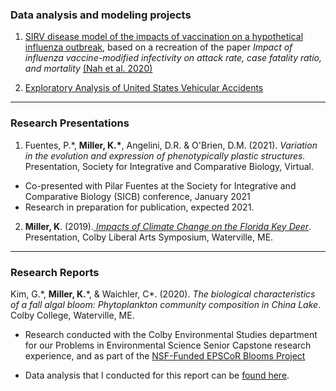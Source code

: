 ### Data analysis and modeling projects

1. <a href = "https://kmiller222.github.io/bi382_remodeling_project/">SIRV disease model of the impacts of vaccination on a hypothetical influenza outbreak</a>, based on a recreation of the paper _Impact of influenza vaccine-modified infectivity on attack rate, case fatality ratio, and mortality_ [(Nah et al. 2020)](https://www.sciencedirect.com/science/article/pii/S0022519320300400?casa_token=ULe1vAIzFXEAAAAA:CPIUbNeMo9TVeiYXF06gzjRgGDaQOXtWIpzfIrJb5ZeqVdC6zolnLKhBXLFy3-Kalc_NFTkV_7o)

2. <a href = "https://kmiller222.github.io/es218_project/">Exploratory Analysis of United States Vehicular Accidents</a>

----

### Research Presentations

1. Fuentes, P.\*, **Miller, K.\***, Angelini, D.R. & O'Brien, D.M. (2021). _Variation in the evolution and expression of phenotypically plastic structures._ Presentation, Society for Integrative and Comparative Biology, Virtual.

  *	Co-presented with Pilar Fuentes at the Society for Integrative and Comparative Biology (SICB) conference, January 2021
  * Research in preparation for publication, expected 2021.

2. **Miller, K**. (2019).<a href = "https://kmiller222.github.io/key_deer_cons_project.html"> _Impacts of Climate Change on the Florida Key Deer_</a>. Presentation, Colby Liberal Arts Symposium, Waterville, ME.

----

### Research Reports

Kim, G.\*, **Miller, K.**\*, & Waichler, C\*. (2020). _The biological characteristics of a fall algal bloom: Phytoplankton community composition in China Lake_. Colby College, Waterville, ME.
  
  * Research conducted with the Colby Environmental Studies department for our Problems in Environmental Science Senior Capstone research experience, and as part of the <a href = "https://sites.dartmouth.edu/epscor-blooms/">NSF-Funded EPSCoR Blooms Project</a>
  
  * Data analysis that I conducted for this report can be <a href = "https://github.com/kmiller222/es494_data"> found here</a>.

